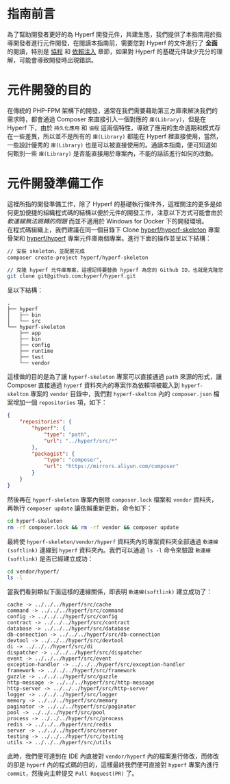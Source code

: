 # 指南前言

為了幫助開發者更好的為 Hyperf 開發元件，共建生態，我們提供了本指南用於指導開發者進行元件開發，在閱讀本指南前，需要您對 Hyperf 的文件進行了 **全面** 的閱讀，特別是 [協程](zh-tw/coroutine.md) 和 [依賴注入](zh-tw/di.md) 章節，如果對 Hyperf 的基礎元件缺少充分的理解，可能會導致開發時出現錯誤。

# 元件開發的目的

在傳統的 PHP-FPM 架構下的開發，通常在我們需要藉助第三方庫來解決我們的需求時，都會通過 Composer 來直接引入一個對應的 `庫(Library)`，但是在 Hyperf 下，由於 `持久化應用` 和 `協程` 這兩個特性，導致了應用的生命週期和模式存在一些差異，所以並不是所有的 `庫(Library)` 都能在 Hyperf 裡直接使用，當然，一些設計優秀的 `庫(Library)` 也是可以被直接使用的。通讀本指南，便可知道如何甄別一些 `庫(Library)` 是否能直接用於專案內，不能的話該進行如何的改動。

# 元件開發準備工作

這裡所指的開發準備工作，除了 Hyperf 的基礎執行條件外，這裡關注的更多是如何更加便捷的組織程式碼的結構以便於元件的開發工作，注意以下方式可能會由於 *軟連線無法跳轉的問題* 而並不適用於 Windows for Docker 下的開發環境。   
在程式碼組織上，我們建議在同一個目錄下 Clone [hyperf/hyperf-skeleton](https://github.com/hyperf/hyperf-skeleton) 專案骨架和 [hyperf/hyperf](https://github.com/hyperf/hyperf) 專案元件庫兩個專案。進行下面的操作並呈以下結構：

```bash
// 安裝 skeleton，並配置完成
composer create-project hyperf/hyperf-skeleton 

// 克隆 hyperf 元件庫專案，這裡記得要替換 hyperf 為您的 Github ID，也就是克隆您所 Fork 的專案
git clone git@github.com:hyperf/hyperf.git
```

呈以下結構：

```
.
├── hyperf
│   ├── bin
│   └── src
└── hyperf-skeleton
    ├── app
    ├── bin
    ├── config
    ├── runtime
    ├── test
    └── vendor
```

這樣做的目的是為了讓 `hyperf-skeleton` 專案可以直接通過 `path` 來源的形式，讓 Composer 直接通過 `hyperf` 資料夾內的專案作為依賴項被載入到 `hyperf-skelton`  專案的 `vendor` 目錄中，我們對 `hyperf-skelton` 內的 `composer.json` 檔案增加一個 `repositories` 項，如下：

```json
{
    "repositories": {
        "hyperf": {
            "type": "path",
            "url": "../hyperf/src/*"
        },
        "packagist": {
            "type": "composer",
            "url": "https://mirrors.aliyun.com/composer"
        }
    }
}
```
然後再在 `hyperf-skeleton` 專案內刪除 `composer.lock` 檔案和 `vendor` 資料夾，再執行 `composer update` 讓依賴重新更新，命令如下：

```bash
cd hyperf-skeleton
rm -rf composer.lock && rm -rf vendor && composer update
```
   
最終使 `hyperf-skeleton/vendor/hyperf` 資料夾內的專案資料夾全部通過 `軟連線(softlink)` 連線到 `hyperf` 資料夾內。我們可以通過 `ls -l` 命令來驗證 `軟連線(softlink)` 是否已經建立成功：

```bash
cd vendor/hyperf/
ls -l
```

當我們看到類似下面這樣的連線關係，即表明 `軟連線(softlink)` 建立成功了：

```
cache -> ../../../hyperf/src/cache
command -> ../../../hyperf/src/command
config -> ../../../hyperf/src/config
contract -> ../../../hyperf/src/contract
database -> ../../../hyperf/src/database
db-connection -> ../../../hyperf/src/db-connection
devtool -> ../../../hyperf/src/devtool
di -> ../../../hyperf/src/di
dispatcher -> ../../../hyperf/src/dispatcher
event -> ../../../hyperf/src/event
exception-handler -> ../../../hyperf/src/exception-handler
framework -> ../../../hyperf/src/framework
guzzle -> ../../../hyperf/src/guzzle
http-message -> ../../../hyperf/src/http-message
http-server -> ../../../hyperf/src/http-server
logger -> ../../../hyperf/src/logger
memory -> ../../../hyperf/src/memory
paginator -> ../../../hyperf/src/paginator
pool -> ../../../hyperf/src/pool
process -> ../../../hyperf/src/process
redis -> ../../../hyperf/src/redis
server -> ../../../hyperf/src/server
testing -> ../../../hyperf/src/testing
utils -> ../../../hyperf/src/utils
```

此時，我們便可達到在 IDE 內直接對 `vendor/hyperf` 內的檔案進行修改，而修改的卻是 `hyperf` 內的程式碼的目的，這樣最終我們便可直接對 `hyperf` 專案內進行 `commit`，然後向主幹提交 `Pull Request(PR)` 了。
